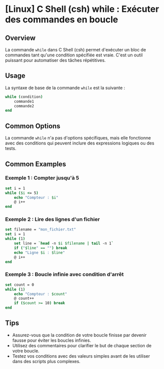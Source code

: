# [Linux] C Shell (csh) while : Exécuter des commandes en boucle

## Overview
La commande `while` dans C Shell (csh) permet d'exécuter un bloc de commandes tant qu'une condition spécifiée est vraie. C'est un outil puissant pour automatiser des tâches répétitives.

## Usage
La syntaxe de base de la commande `while` est la suivante :

```csh
while (condition)
    commande1
    commande2
end
```

## Common Options
La commande `while` n'a pas d'options spécifiques, mais elle fonctionne avec des conditions qui peuvent inclure des expressions logiques ou des tests.

## Common Examples

### Exemple 1 : Compter jusqu'à 5
```csh
set i = 1
while ($i <= 5)
    echo "Compteur : $i"
    @ i++
end
```

### Exemple 2 : Lire des lignes d'un fichier
```csh
set filename = "mon_fichier.txt"
set i = 1
while (1)
    set line = `head -n $i $filename | tail -n 1`
    if ("$line" == "") break
    echo "Ligne $i : $line"
    @ i++
end
```

### Exemple 3 : Boucle infinie avec condition d'arrêt
```csh
set count = 0
while (1)
    echo "Compteur : $count"
    @ count++
    if ($count >= 10) break
end
```

## Tips
- Assurez-vous que la condition de votre boucle finisse par devenir fausse pour éviter les boucles infinies.
- Utilisez des commentaires pour clarifier le but de chaque section de votre boucle.
- Testez vos conditions avec des valeurs simples avant de les utiliser dans des scripts plus complexes.